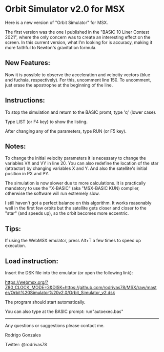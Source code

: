 

Orbit Simulator v2.0 for MSX
============================



Here is a new version of "Orbit Simulator" for MSX.


The first version was the one I published in the "BASIC 10 Liner Contest 2021", where the only concern was to create an interesting effect on the screen.
In this current version, what I'm looking for is accuracy, making it more faithful to Newton's gravitation formula.

New Features:
-------------

Now it is possible to observe the acceleration and velocity vectors (blue and fuchsia, respectively). For this, uncomment line 150. To uncomment, just erase the apostrophe at the beginning of the line. 

Instructions:
-------------

To stop the simulation and return to the BASIC promt, type 'q' (lower case).

Type LIST (or F4 key) to show the listing.

After changing any of the parameters, type RUN (or F5 key).

Notes:
------

To change the initial velocity parameters it is necessary to change the variables VX and VY in line 20. You can also redefine the location of the star (attractor) by changing 
variables X and Y. And also the satellite's initial position in PX and PY.

The simulation is now slower due to more calculations. It is practically mandatory to use the "X-BASIC" (aka "MSX-BASIC KUN) compiler, otherwise the software will run extremely slow.

I still haven't got a perfect balance on this algorithm. It works reasonably well in the first few orbits but the satellite gets closer and closer to the "star" (and speeds up), so the orbit becomes more eccentric.

Tips:
-----

If using the WebMSX emulator, press Alt+T a few times to speed up execution.

Load instruction:
-----------------

Insert the DSK file into the emulator (or open the following link):

https://webmsx.org/?Z80_CLOCK_MODE=3&DISK=https://github.com/rodrivas78/MSX/raw/master/Orbit%20Simulator%20v2.0/Orbit_Simulator_v2.dsk

The program should start automatically.

You can also type at the BASIC prompt:
run"autoexec.bas" <ENTER>
  
----------------------------------------------------------------------------

Any questions or suggestions please contact me.

Rodrigo Gonzales
  
Twitter: @rodrivas78

